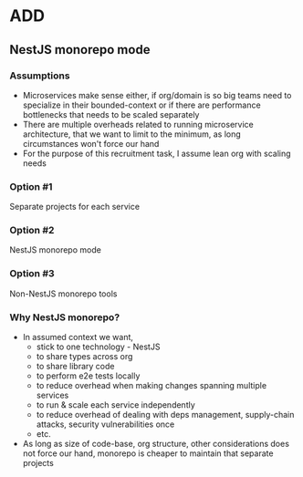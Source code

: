 # ADD 

## NestJS monorepo mode

### Assumptions 
* Microservices make sense either, if org/domain is so big teams need to specialize in their bounded-context or if there are performance bottlenecks that needs to be scaled separately 
* There are multiple overheads related to running microservice architecture, that we want to limit to the minimum, as long circumstances won't force our hand
* For the purpose of this recruitment task, I assume lean org with scaling needs 

### Option #1 
Separate projects for each service 

### Option #2 
NestJS monorepo mode

### Option #3
Non-NestJS monorepo tools 

### Why NestJS monorepo?
* In assumed context we want,
  * stick to one technology - NestJS 
  * to share types across org
  * to share library code 
  * to perform e2e tests locally
  * to reduce overhead when making changes spanning multiple services
  * to run & scale each service independently
  * to reduce overhead of dealing with deps management, supply-chain attacks, security vulnerabilities once 
  * etc. 
* As long as size of code-base, org structure, other considerations does not force our hand, monorepo is cheaper to maintain that separate projects
